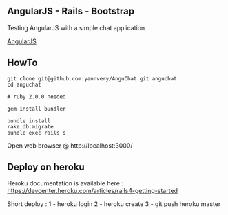 ## AngularJS - Rails - Bootstrap

Testing AngularJS with a simple chat application

[AngularJS](http://angularjs.org/)

## HowTo

	git clone git@github.com:yannvery/AnguChat.git anguchat
	cd anguchat
	
	# ruby 2.0.0 needed
	
	gem install bundler
	
	bundle install
	rake db:migrate
	bundle exec rails s

Open web browser @ http://localhost:3000/

## Deploy on heroku

Heroku documentation is available here : https://devcenter.heroku.com/articles/rails4-getting-started

Short deploy :
1 - heroku login
2 - heroku create
3 - git push heroku master